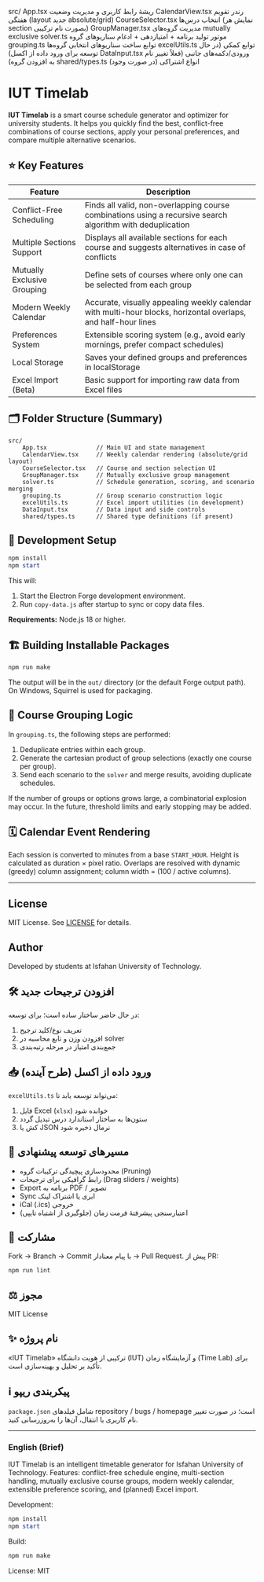 src/
	App.tsx              ریشهٔ رابط کاربری و مدیریت وضعیت
	CalendarView.tsx     رندر تقویم هفتگی (layout جدید absolute/grid)
	CourseSelector.tsx   انتخاب درس‌ها (نمایش هر section بصورت نام ترکیبی)
	GroupManager.tsx     مدیریت گروه‌های mutually exclusive
	solver.ts            موتور تولید برنامه + امتیازدهی + ادغام سناریوهای گروه
	grouping.ts          توابع ساخت سناریوهای انتخابی گروه‌ها
	excelUtils.ts        توابع کمکی (در حال توسعه برای ورود داده از اکسل)
	DataInput.tsx        ورودی/دکمه‌های جانبی (فعلاً تغییر نام به افزودن گروه)
	shared/types.ts      (در صورت وجود) انواع اشتراکی

# IUT Timelab

**IUT Timelab** is a smart course schedule generator and optimizer for university students. It helps you quickly find the best, conflict-free combinations of course sections, apply your personal preferences, and compare multiple alternative scenarios.

## ⭐️ Key Features

| Feature | Description |
|---------|-------------|
| Conflict-Free Scheduling | Finds all valid, non-overlapping course combinations using a recursive search algorithm with deduplication |
| Multiple Sections Support | Displays all available sections for each course and suggests alternatives in case of conflicts |
| Mutually Exclusive Grouping | Define sets of courses where only one can be selected from each group |
| Modern Weekly Calendar | Accurate, visually appealing weekly calendar with multi-hour blocks, horizontal overlaps, and half-hour lines |
| Preferences System | Extensible scoring system (e.g., avoid early mornings, prefer compact schedules) |
| Local Storage | Saves your defined groups and preferences in localStorage |
| Excel Import (Beta) | Basic support for importing raw data from Excel files |

## 🗂 Folder Structure (Summary)

```
src/
	App.tsx              // Main UI and state management
	CalendarView.tsx     // Weekly calendar rendering (absolute/grid layout)
	CourseSelector.tsx   // Course and section selection UI
	GroupManager.tsx     // Mutually exclusive group management
	solver.ts            // Schedule generation, scoring, and scenario merging
	grouping.ts          // Group scenario construction logic
	excelUtils.ts        // Excel import utilities (in development)
	DataInput.tsx        // Data input and side controls
	shared/types.ts      // Shared type definitions (if present)
```

## 🔧 Development Setup

```powershell
npm install
npm start
```

This will:
1. Start the Electron Forge development environment.
2. Run `copy-data.js` after startup to sync or copy data files.

**Requirements:** Node.js 18 or higher.

## 🏗 Building Installable Packages

```powershell
npm run make
```

The output will be in the `out/` directory (or the default Forge output path). On Windows, Squirrel is used for packaging.

## 🧠 Course Grouping Logic

In `grouping.ts`, the following steps are performed:
1. Deduplicate entries within each group.
2. Generate the cartesian product of group selections (exactly one course per group).
3. Send each scenario to the `solver` and merge results, avoiding duplicate schedules.

If the number of groups or options grows large, a combinatorial explosion may occur. In the future, threshold limits and early stopping may be added.

## 🗓 Calendar Event Rendering

Each session is converted to minutes from a base `START_HOUR`. Height is calculated as duration × pixel ratio. Overlaps are resolved with dynamic (greedy) column assignment; column width = (100 / active columns).

---

## License

MIT License. See [LICENSE](LICENSE) for details.

## Author

Developed by students at Isfahan University of Technology.

## 🛠 افزودن ترجیحات جدید
در حال حاضر ساختار ساده است؛ برای توسعه:
1. تعریف نوع/کلید ترجیح
2. افزودن وزن و تابع محاسبه در solver
3. جمع‌بندی امتیاز در مرحله رتبه‌بندی

## 📥 ورود داده از اکسل (طرح آینده)
`excelUtils.ts` می‌تواند توسعه یابد تا:
1. فایل Excel (`xlsx`) خوانده شود
2. ستون‌ها به ساختار استاندارد درس تبدیل گردد
3. کش یا JSON نرمال ذخیره شود

## 🚀 مسیرهای توسعه پیشنهادی
- محدودسازی پیچیدگی ترکیبات گروه (Pruning)
- رابط گرافیکی برای ترجیحات (Drag sliders / weights)
- Export برنامه به PDF / تصویر
- Sync ابری یا اشتراک لینک
- iCal (.ics) خروجی
- اعتبارسنجی پیشرفتهٔ فرمت زمان (جلوگیری از اشتباه تایپی)

## 🤝 مشارکت
Fork → Branch → Commit با پیام معنادار → Pull Request. پیش از PR:
```powershell
npm run lint
```

## ⚖️ مجوز
MIT License

## ✨ نام پروژه
«IUT Timelab» ترکیبی از هویت دانشگاه (IUT) و آزمایشگاه زمان (Time Lab) برای تأکید بر تحلیل و بهینه‌سازی است.

## ℹ️ پیکربندی ریپو
`package.json` شامل فیلدهای repository / bugs / homepage است؛ در صورت تغییر نام کاربری یا انتقال، آن‌ها را به‌روزرسانی کنید.

---
### English (Brief)
IUT Timelab is an intelligent timetable generator for Isfahan University of Technology. Features: conflict-free schedule engine, multi-section handling, mutually exclusive course groups, modern weekly calendar, extensible preference scoring, and (planned) Excel import.

Development:
```powershell
npm install
npm start
```
Build:
```powershell
npm run make
```
License: MIT

</div>
